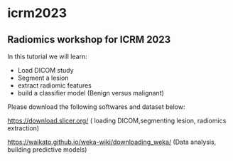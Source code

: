 # icrm2023
Radiomics workshop for ICRM 2023
---
In this tutorial we will learn:
- Load DICOM study
- Segment a lesion
- extract radiomic features
- build a classifier model (Benign versus malignant)

Please download the following softwares and dataset below:

https://download.slicer.org/ (  loading DICOM,segmenting lesion, radiomics extraction)

https://waikato.github.io/weka-wiki/downloading_weka/ (Data analysis, building predictive models)
